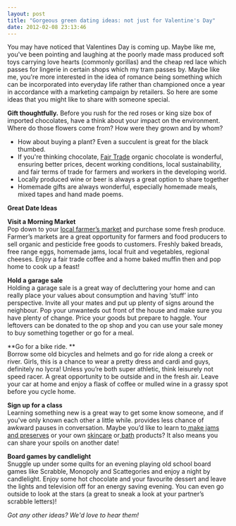 ```yaml
---
layout: post
title: "Gorgeous green dating ideas: not just for Valentine's Day"
date: 2012-02-08 23:13:46
---
```


You may have noticed that Valentines Day is coming up. Maybe like me, you've been pointing and laughing at the poorly made mass produced soft toys carrying love hearts (commonly gorillas) and the cheap red lace which passes for lingerie in certain shops which my tram passes by. Maybe like me, you're more interested in the idea of romance being something which can be incorporated into everyday life rather than championed once a year in accordance with a marketing campaign by retailers. So here are some ideas that you might like to share with someone special.

**Gift thoughtfully.** Before you rush for the red roses or king size box of imported chocolates, have a think about your impact on the environment. Where do those flowers come from? How were they grown and by whom? 

*   How about buying a plant? Even a succulent is great for the black thumbed.
*   If you're thinking chocolate, [Fair Trade][1] organic chocolate is wonderful, ensuring better prices, decent working conditions, local sustainability, and fair terms of trade for farmers and workers in the developing world.
*   Locally produced wine or beer is always a great option to share together
*   Homemade gifts are always wonderful, especially homemade meals, mixed tapes and hand made poems.

 [1]: http://www.fta.org.au/

**Great Date Ideas**

**Visit a Morning Market**  
Pop down to your [local farmer’s market][2] and purchase some fresh produce. Farmer’s markets are a great opportunity for farmers and food producers to sell organic and pesticide free goods to customers. Freshly baked breads, free range eggs, homemade jams, local fruit and vegetables, regional cheeses. Enjoy a fair trade coffee and a home baked muffin then and pop home to cook up a feast!

 [2]: http://www.tradewatch.org.au/localfood/

**Hold a garage sale**  
Holding a garage sale is a great way of decluttering your home and can really place your values about consumption and having ‘stuff’ into perspective. Invite all your mates and put up plenty of signs around the neighbour. Pop your unwanteds out front of the house and make sure you have plenty of change. Price your goods but prepare to haggle. Your leftovers can be donated to the op shop and you can use your sale money to buy something together or go for a meal.

**Go for a bike ride. **  
Borrow some old bicycles and helmets and go for ride along a creek or river. Girls, this is a chance to wear a pretty dress and cardi and guys, definitely no lycra! Unless you’re both super athletic, think leisurely not speed racer. A great opportunity to be outside and in the fresh air. Leave your car at home and enjoy a flask of coffee or mulled wine in a grassy spot before you cycle home.

**Sign up for a class**  
Learning something new is a great way to get some know someone, and if you've only known each other a little while. provides less chance of awkward pauses in conversation. Maybe you’d like to learn to[ make jams and preserves][3] or your own [skincare][4] or[ bath][5] products? It also means you can share your spoils on another date!

 [3]: http://www.greenrenters.org/civicrm/event/info?reset=1&id=104
 [4]: http://www.greenrenters.org/civicrm/event/info?reset=1&id=114
 [5]: http://www.greenrenters.org/civicrm/event/info?reset=1&id=113

**Board games by candlelight**  
Snuggle up under some quilts for an evening playing old school board games like Scrabble, Monopoly and Scattegories and enjoy a night by candlelight. Enjoy some hot chocolate and your favourite dessert and leave the lights and television off for an energy saving evening. You can even go outside to look at the stars (a great to sneak a look at your partner’s scrabble letters)!

*Got any other ideas? We'd love to hear them!*